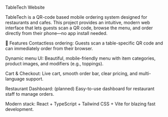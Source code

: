 TableTech Website

TableTech is a QR-code based mobile ordering system designed for restaurants and cafes. This project provides an intuitive, modern web interface that lets guests scan a QR code, browse the menu, and order directly from their phone—no app install needed.

🚀 Features
Contactless ordering: Guests scan a table-specific QR code and can immediately order from their browser.

Dynamic menu UI: Beautiful, mobile-friendly menu with item categories, product images, and modifiers (e.g., toppings).

Cart & Checkout: Live cart, smooth order bar, clear pricing, and multi-language support.

Restaurant Dashboard: (planned) Easy-to-use dashboard for restaurant staff to manage orders.

Modern stack: React + TypeScript + Tailwind CSS + Vite for blazing fast development.


